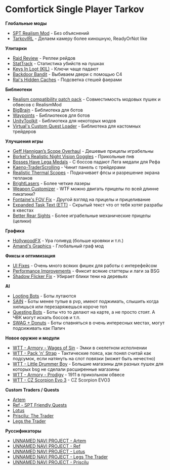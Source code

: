 # Comfortick Single Player Tarkov

**Глобальные моды** 
* [SPT Realism Mod](https://hub.sp-tarkov.com/files/file/606-spt-realism-mod/) - Без объяснений
* [TarkovIRL](https://hub.sp-tarkov.com/files/file/2016-tarkovirl-weapons-handling-mod/) - Делаем камеру более киношную, ReadyOrNot like

**Улитарки**
* [Raid Review](https://hub.sp-tarkov.com/files/file/2037-raid-review/) - Реплеи рейдов
* [StatTrack](https://hub.sp-tarkov.com/files/file/2501-stattrack/) - Статистика убийств на пушках
* [Keys In Loot (KIL)](https://hub.sp-tarkov.com/files/file/1738-keys-in-loot-kil/) - Ключи чаще падают
* [Backdoor Bandit](https://hub.sp-tarkov.com/files/file/2575-backdoor-bandit-bb-3-10-port/) - Выбиваем двери с помощью C4
* [Rai's Hidden Caches](https://hub.sp-tarkov.com/files/file/1770-rai-s-hidden-caches/) - Подсветка стешей фаерами

**Библиотеки**
* [Realism compatibility patch pack](https://hub.sp-tarkov.com/files/file/1687-realism-compatibility-patch-pack/) - Совместимость модовых пушек и обвесов с RealismMod
* [BigBrain](https://hub.sp-tarkov.com/files/file/1219-bigbrain/) - Библиотека для ботов
* [Waypoints](https://hub.sp-tarkov.com/files/file/1119-waypoints-expanded-navmesh/) - Библиотеков для ботов
* [UnityToolkit](https://hub.sp-tarkov.com/files/file/1976-unitytoolkit/) - Библиотека для некоторых модов
* [Virtual's Custom Quest Loader](https://hub.sp-tarkov.com/files/file/885-virtual-s-custom-quest-loader/) - Библиотека для кастомных трейдеров

**Улучшения игры**
* [Geff Hannigan’s Scope Overhaul](https://hub.sp-tarkov.com/files/file/2638-scope-and-red-dot-sight-overhaul-by-geff-hannigan-update-by-murasame/) - Дешевые прицелы играбельны
* [Borkel's Realistic Night Vision Goggles](https://hub.sp-tarkov.com/files/file/1303-borkel-s-realistic-night-vision-goggles-nvgs-and-t-7/) - Прикольные пнв
* [Bosses Have Lega Medals](https://hub.sp-tarkov.com/files/file/2109-bosses-have-lega-medals/) - С боссов падают Лега медали для Рефа
* [Kaeno-TraderScrolling](https://hub.sp-tarkov.com/files/file/1508-kaeno-traderscrolling/) - Чинит панель с трейдерами
* [Realistic Thermal Scopes](https://hub.sp-tarkov.com/files/file/2680-realistic-thermal-scopes/) - Подкачивает фпсы и разрешение экрана теплаков
* [BrightLasers](https://hub.sp-tarkov.com/files/file/1880-brightlasers/) - Более четкие лазеры
* [Weapon Customizer](https://hub.sp-tarkov.com/files/file/2622-weapon-customizer/) - WTF можно двигать прицелы по всей длинне пикатини?
* [Fontaine's FOV Fix](https://hub.sp-tarkov.com/files/file/942-fontaine-s-fov-fix/) - Другой взгляд на прицелы и прицеливание
* [Expanded Task Text (ETT)](https://hub.sp-tarkov.com/files/file/1415-expanded-task-text-ett/) - Скрытый текст что от тебя хотят разрабы в квестах
* [Better Rear Sights](https://hub.sp-tarkov.com/files/file/2176-better-rear-sights/) - Более играбельные механические прицелы (целики)

**Графика**
* [HollywoodFX](https://hub.sp-tarkov.com/files/file/2683-hollywoodfx/) - Ура голивуд (больше кровяки и т.п.)
* [Amand's Graphics](https://hub.sp-tarkov.com/files/file/813-amands-s-graphics/) - Глобальный граф мод

**Фиксы и оптимизация**
* [UI Fixes](https://hub.sp-tarkov.com/files/file/1860-ui-fixes) - Очень много всяких фишек для работы с интерефейсом
* [Performance Improvements](https://hub.sp-tarkov.com/files/file/2505-performance-improvements/) - Фиксит всякие статтеры и лаги за BSG
* [Shadow Flicker Fix](https://hub.sp-tarkov.com/files/file/2214-shadow-flicker-fix/) - Убирает блики тени на деревьях

**AI**
* [Looting Bots](https://hub.sp-tarkov.com/files/file/1096-looting-bots/) - Боты лутаются
* [SAIN](https://hub.sp-tarkov.com/files/file/1062-sain-solarint-s-ai-modifications-full-ai-combat-system-replacement/) - Боты менее тупые в pvp, имеют поджимать, слышить когда хилишься или перезаряжешься короче топ
* [Questing Bots](https://hub.sp-tarkov.com/files/file/1534-questing-bots/) - Боты что то делают на карте, а не просто стоят. А ЧВК могут искать боссов и т.п.
* [SWAG + Donuts](https://hub.sp-tarkov.com/files/file/878-swag-donuts-dynamic-spawn-waves-and-custom-spawn-points/) - Боты спавняться в очень интересных местах, могут подсиживать как Папич

**Новое оружие и модули**
* [WTT - Armory - Wages of Sin](https://hub.sp-tarkov.com/files/file/2589-wtt-armory-wages-of-sin/) - Эмки в скелетном исполнении
* [WTT - Pack 'n' Strap](https://hub.sp-tarkov.com/files/file/1790-wtt-pack-n-strap/) - Тактические пояса, как понял считай как подсумок, если натянуть на слот повязки (может быть нечестно)
* [WTT - Little Drummer Boy](https://hub.sp-tarkov.com/files/file/1818-wtt-little-drummer-boy/) - Большие магазины для разных пушек для которых bsg не сделали расширенные магазины
* [WTT - Armory - Prodigy](https://hub.sp-tarkov.com/files/file/2564-wtt-armory-prodigy/) - 1911 в прикольном обвесе
* [WTT - CZ Scorpion Evo 3](https://hub.sp-tarkov.com/files/file/1901-wtt-cz-scorpion-evo-3/) - CZ Scorpion EVO3

**Custom Traders / Quests**
* [Artem](https://hub.sp-tarkov.com/files/file/1410-artem/)
* [Ref - SPT Friendly Quests](https://hub.sp-tarkov.com/files/file/2108-ref-spt-friendly-quests)
* [Lotus](https://hub.sp-tarkov.com/files/file/1717-lotus/)
* [Priscilu: The Trader](https://hub.sp-tarkov.com/files/file/2270-priscilu-the-trader-timmygg-edition)
* [Legs the Trader](https://hub.sp-tarkov.com/files/file/1944-legs-the-trader/)

**Руссификаторы**
* [UNNAMED NAVI PROJECT - Artem](https://hub.sp-tarkov.com/files/file/2567-unnamed-navi-project-artem-russian-localization/)
* [UNNAMED NAVI PROJECT - Ref](https://hub.sp-tarkov.com/files/file/2681-unp-ru-loc-ref-spt-friendly-quests/)
* [UNNAMED NAVI PROJECT - Lotus](https://hub.sp-tarkov.com/files/file/2591-unnamed-navi-project-lotus-ru-loc/)
* [UNNAMED NAVI PROJECT - Legs The Trader](https://hub.sp-tarkov.com/files/file/2607-unp-legs-the-trader-ru-loc/)
* [UNNAMED NAVI PROJECT - Priscilu](https://hub.sp-tarkov.com/files/file/2600-unnamed-navi-project-priscilu-the-trader-timmygg-edition-ru-loc/)

